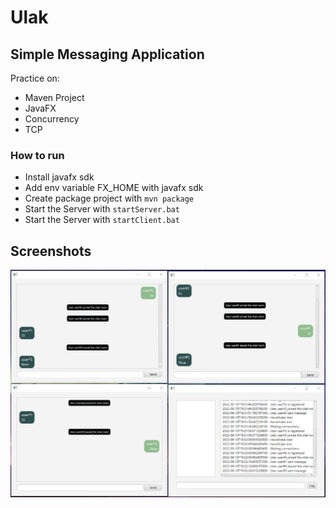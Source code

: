 # Ulak
## Simple Messaging Application

Practice on:
* Maven Project
* JavaFX
* Concurrency
* TCP

### How to run

* Install javafx sdk
* Add env variable FX_HOME with javafx sdk
* Create package project with `mvn package`
* Start the Server with `startServer.bat`
* Start the Server with `startClient.bat`

## Screenshots

![SS](images/ss.png)